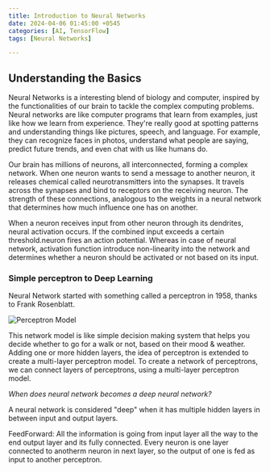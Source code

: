```yaml
---
title: Introduction to Neural Networks
date: 2024-04-06 01:45:00 +0545
categories: [AI, TensorFlow]
tags: [Neural Networks]

---
```


## Understanding the Basics

Neural Networks is a interesting blend of biology and computer, inspired by the functionalities of our brain to tackle the complex computing problems. Neural networks are like computer programs that learn from examples, just like how we learn from experience. They're really good at spotting patterns and understanding things like pictures, speech, and language. For example, they can recognize faces in photos, understand what people are saying, predict future trends, and even chat with us like humans do.

Our brain has millions of neurons, all interconnected, forming a complex network. When one neuron wants to send a message to another neuron, it releases chemical called neurotransmitters into the synapses. It travels across the synapses and bind to receptors on the receiving neuron. The strength of these connections, analogous to the weights in a neural network that determines how much influence one has on another.

When a neuron receives input from other neuron through its dendrites, neural activation occurs. If the combined input exceeds a certain threshold.neuron fires an action potential. Whereas in case of neural network, activation function introduce non-linearity into the network and determines whether a neuron should be activated or not based on its input.

### Simple perceptron to Deep Learning
Neural Network started with something called a perceptron in 1958, thanks to Frank Rosenblatt. 

![Perceptron Model](https://miro.medium.com/v2/resize:fit:720/format:webp/1*_Zy1C83cnmYUdETCeQrOgA.png)

This network model is like simple decision making system that helps you decide whether to go for a walk or not, based on their mood & weather. Adding one or more hidden layers, the idea of perceptron is extended  to create a multi-layer perceptron model. To create a network of perceptrons, we can connect layers of perceptrons, using a multi-layer perceptron model.

_When does neural network becomes a deep neural network?_

A neural network is considered "deep" when it has multiple hidden layers in between input and output layers.

FeedForward: All the information is going from input layer all the way to the end output layer and its fully connected. Every neuron is one layer connected to anotherm neuron in next layer, so the output of one is fed as input to another perceptron.